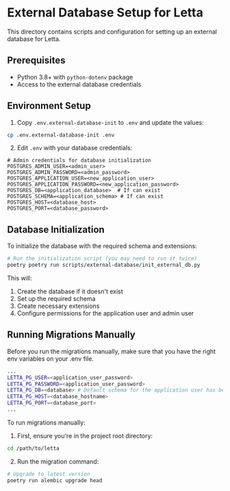 # External Database Setup for Letta

This directory contains scripts and configuration for setting up an external database for Letta.

## Prerequisites

- Python 3.8+ with `python-dotenv` package
- Access to the external database credentials

## Environment Setup

1. Copy `.env.external-database-init` to `.env` and update the values:
```bash
cp .env.external-database-init .env
```

2. Edit `.env` with your database credentials:
```
# Admin credentials for database initialization
POSTGRES_ADMIN_USER=<admin_user>
POSTGRES_ADMIN_PASSWORD=<admin_password>
POSTGRES_APPLICATION_USER=<new_application_user>
POSTGRES_APPLICATION_PASSWORD=<new_application_password>
POSTGRES_DB=<application_database>  # If can exist
POSTGRES_SCHEMA=<application_schema> # If can exist
POSTGRES_HOST=<database_host>
POSTGRES_PORT=<database_password>
```

## Database Initialization

To initialize the database with the required schema and extensions:

```bash
# Run the initialization script (you may need to run it twice)
poetry poetry run scripts/external-database/init_external_db.py
```

This will:
1. Create the database if it doesn't exist
2. Set up the required schema
3. Create necessary extensions
4. Configure permissions for the application user and admin user

## Running Migrations Manually

Before you run the migrations manually, make sure that you have the right env variables on your .env file.

```bash
...
LETTA_PG_USER=<application_user_password>
LETTA_PG_PASSWORD=<application_user_password>
LETTA_PG_DB=<database> # Default schema for the application user has been set as part of the database initialisation.
LETTA_PG_HOST=<database_hostname>
LETTA_PG_PORT=<database_port>
...
```

To run migrations manually:

1. First, ensure you're in the project root directory:
```bash
cd /path/to/letta
```

2. Run the migration command:
```bash
# Upgrade to latest version
poetry run alembic upgrade head 
```